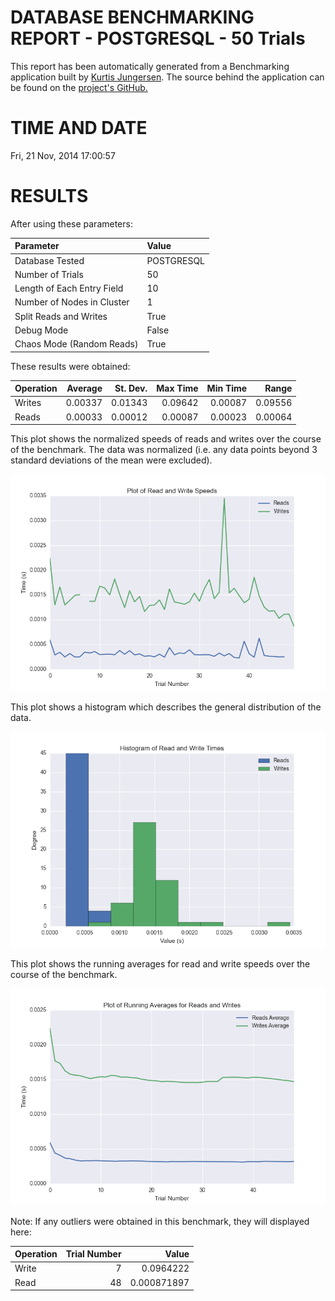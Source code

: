 DATABASE BENCHMARKING REPORT - POSTGRESQL - 50 Trials
=========================================

This report has been automatically generated from a Benchmarking application
built by [Kurtis Jungersen](http://kmjungersen.com).  The source behind the application can be found on the [project's GitHub.](https://github.com/kmjungersen/DB-Benchmarking)

TIME AND DATE
=============

Fri, 21 Nov, 2014 17:00:57


RESULTS
=======

After using these parameters:

| Parameter                  | Value      |
|:---------------------------|:-----------|
| Database Tested            | POSTGRESQL |
| Number of Trials           | 50         |
| Length of Each Entry Field | 10         |
| Number of Nodes in Cluster | 1          |
| Split Reads and Writes     | True       |
| Debug Mode                 | False      |
| Chaos Mode (Random Reads)  | True       |

These results were obtained:

| Operation   |   Average |   St. Dev. |   Max Time |   Min Time |   Range |
|:------------|----------:|-----------:|-----------:|-----------:|--------:|
| Writes      |   0.00337 |    0.01343 |    0.09642 |    0.00087 | 0.09556 |
| Reads       |   0.00033 |    0.00012 |    0.00087 |    0.00023 | 0.00064 |

This plot shows the normalized speeds of reads and writes over the course of the benchmark.  The data was normalized (i.e. any data points beyond 3 standard deviations of the mean were excluded).

![Alt text](images/POSTGRESQL-Nov21-2014-17:00:57-rw.png "rw")

This plot shows a histogram which describes the general distribution of the data.

![Alt text](images/POSTGRESQL-Nov21-2014-17:00:57-stats.png "stats")

This plot shows the running averages for read and write speeds over the course of the benchmark.

![Alt text](images/POSTGRESQL-Nov21-2014-17:00:57-running_averages.png "running_averages")

Note: If any outliers were obtained in this benchmark, they will displayed here:

| Operation   |   Trial Number |       Value |
|:------------|---------------:|------------:|
| Write       |              7 | 0.0964222   |
| Read        |             48 | 0.000871897 |